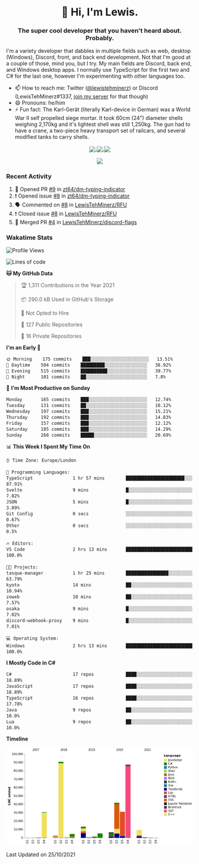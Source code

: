 <h1 align="center">👋 Hi, I'm Lewis.</h1>
<h3 align="center">The super cool developer that you haven't heard about. Probably.</h3>

I'm a variety developer that dabbles in multiple fields such as web, desktop (Windows), Discord, front, and back end development. Not that I'm good at a couple of those, mind you, but I try. My main fields are Discord, back end, and Windows desktop apps. I normally use TypeScript for the first two and C# for the last one, however I'm experimenting with other languages too.

- 📫 How to reach me: Twitter ([@lewistehminerz](https://twitter.com/lewistehminerz)) or Discord (LewisTehMinerz#1337, [join my server](https://discord.gg/XnUh7JB) for that though)
- 😄 Pronouns: he/him
- ⚡ Fun fact: The Karl-Gerät (literally Karl-device in German) was a World War II self propelled siege mortar. It took 60cm (24") diameter shells weighing 2,170kg and it's lightest shell was still 1,250kg. The gun had to have a crane, a two-piece heavy transport set of railcars, and several modified tanks to carry shells.

<p align="center">
  <a href="https://github.com/anuraghazra/github-readme-stats">
    <img align="center" src="https://github-readme-stats.vercel.app/api?username=LewisTehMinerz&count_private=true&show_icons=true&theme=gruvbox">
  </a>
  <a href="https://github.com/anuraghazra/github-readme-stats">
    <img align="center" src="https://github-readme-stats.vercel.app/api/top-langs?username=LewisTehMinerz&layout=compact&theme=gruvbox">
  </a>
  <a href="https://github.com/anuraghazra/github-readme-stats">
    <img align="center" src="https://github-readme-stats.vercel.app/api/wakatime?username=LewisTehMinerz&layout=compact&theme=gruvbox">
  </a>
</p>

<p align="center">
  <a href="https://github.com/ryo-ma/github-profile-trophy">
    <img align="center" src="https://github-profile-trophy.vercel.app/?username=LewisTehMinerz&theme=gruvbox">
  </a>
</p>

### Recent Activity
<!--START_SECTION:activity-->
1. 💪 Opened PR [#9](https://github.com/zt64/dm-typing-indicator/pull/9) in [zt64/dm-typing-indicator](https://github.com/zt64/dm-typing-indicator)
2. ❗️ Opened issue [#8](https://github.com/zt64/dm-typing-indicator/issues/8) in [zt64/dm-typing-indicator](https://github.com/zt64/dm-typing-indicator)
3. 🗣 Commented on [#8](https://github.com/LewisTehMinerz/RFU/issues/8) in [LewisTehMinerz/RFU](https://github.com/LewisTehMinerz/RFU)
4. ❗️ Closed issue [#8](https://github.com/LewisTehMinerz/RFU/issues/8) in [LewisTehMinerz/RFU](https://github.com/LewisTehMinerz/RFU)
5. 🎉 Merged PR [#4](https://github.com/LewisTehMinerz/discord-flags/pull/4) in [LewisTehMinerz/discord-flags](https://github.com/LewisTehMinerz/discord-flags)
<!--END_SECTION:activity-->

### Wakatime Stats
<!--START_SECTION:waka-->
![Profile Views](http://img.shields.io/badge/Profile%20Views-23-blue)

![Lines of code](https://img.shields.io/badge/From%20Hello%20World%20I%27ve%20Written-343035%20lines%20of%20code-blue)

**🐱 My GitHub Data** 

> 🏆 1,311 Contributions in the Year 2021
 > 
> 📦 290.0 kB Used in GitHub's Storage 
 > 
> 🚫 Not Opted to Hire
 > 
> 📜 127 Public Repositories 
 > 
> 🔑 16 Private Repositories  
 > 
**I'm an Early 🐤** 

```text
🌞 Morning    175 commits    ███░░░░░░░░░░░░░░░░░░░░░░   13.51% 
🌆 Daytime    504 commits    █████████░░░░░░░░░░░░░░░░   38.92% 
🌃 Evening    515 commits    ██████████░░░░░░░░░░░░░░░   39.77% 
🌙 Night      101 commits    ██░░░░░░░░░░░░░░░░░░░░░░░   7.8%

```
📅 **I'm Most Productive on Sunday** 

```text
Monday       165 commits    ███░░░░░░░░░░░░░░░░░░░░░░   12.74% 
Tuesday      131 commits    ██░░░░░░░░░░░░░░░░░░░░░░░   10.12% 
Wednesday    197 commits    ███░░░░░░░░░░░░░░░░░░░░░░   15.21% 
Thursday     192 commits    ███░░░░░░░░░░░░░░░░░░░░░░   14.83% 
Friday       157 commits    ███░░░░░░░░░░░░░░░░░░░░░░   12.12% 
Saturday     185 commits    ███░░░░░░░░░░░░░░░░░░░░░░   14.29% 
Sunday       268 commits    █████░░░░░░░░░░░░░░░░░░░░   20.69%

```


📊 **This Week I Spent My Time On** 

```text
⌚︎ Time Zone: Europe/London

💬 Programming Languages: 
TypeScript               1 hr 57 mins        ██████████████████████░░░   87.91% 
Svelte                   9 mins              █░░░░░░░░░░░░░░░░░░░░░░░░   7.02% 
JSON                     5 mins              █░░░░░░░░░░░░░░░░░░░░░░░░   3.89% 
Git Config               0 secs              ░░░░░░░░░░░░░░░░░░░░░░░░░   0.67% 
Other                    0 secs              ░░░░░░░░░░░░░░░░░░░░░░░░░   0.5%

🔥 Editors: 
VS Code                  2 hrs 13 mins       █████████████████████████   100.0%

🐱‍💻 Projects: 
tasque-manager           1 hr 25 mins        ████████████████░░░░░░░░░   63.79% 
kyoto                    14 mins             ██░░░░░░░░░░░░░░░░░░░░░░░   10.94% 
zoweb                    10 mins             ██░░░░░░░░░░░░░░░░░░░░░░░   7.57% 
osaka                    9 mins              █░░░░░░░░░░░░░░░░░░░░░░░░   7.02% 
discord-webhook-proxy    9 mins              █░░░░░░░░░░░░░░░░░░░░░░░░   7.01%

💻 Operating System: 
Windows                  2 hrs 13 mins       █████████████████████████   100.0%

```

**I Mostly Code in C#** 

```text
C#                       17 repos            ████░░░░░░░░░░░░░░░░░░░░░   18.89% 
JavaScript               17 repos            ████░░░░░░░░░░░░░░░░░░░░░   18.89% 
TypeScript               16 repos            ████░░░░░░░░░░░░░░░░░░░░░   17.78% 
Java                     9 repos             ██░░░░░░░░░░░░░░░░░░░░░░░   10.0% 
Lua                      9 repos             ██░░░░░░░░░░░░░░░░░░░░░░░   10.0%

```


**Timeline**

![Chart not found](https://raw.githubusercontent.com/LewisTehMinerz/LewisTehMinerz/master/charts/bar_graph.png) 


 Last Updated on 25/10/2021
<!--END_SECTION:waka-->
